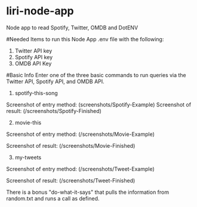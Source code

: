 # liri-node-app
Node app to read Spotify, Twitter, OMDB and DotENV

#Needed Items to run this Node App
.env file with the following:
1. Twitter API key
2. Spotify API key
3. OMDB API Key

#Basic Info
Enter one of the three basic commands to run queries via the Twitter API, Spotify API, and OMDB API.
1. spotify-this-song

Screenshot of entry method:
(screenshots/Spotify-Example)
Screenshot of result:
(/screenshots/Spotify-Finished)


2. movie-this

Screenshot of entry method:
(/screenshots/Movie-Example)

Screenshot of result:
(/screenshots/Movie-Finished)


3. my-tweets

Screenshot of entry method:
(/screenshots/Tweet-Example)

Screenshot of result:
(/screenshots/Tweet-Finished)

There is a bonus "do-what-it-says" that pulls the information from random.txt and runs a call as defined.
